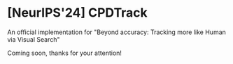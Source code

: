 # [NeurIPS'24] CPDTrack

An official implementation for "Beyond accuracy: Tracking more like Human via Visual Search"

Coming soon, thanks for your attention!
